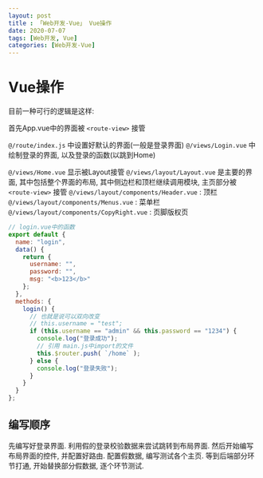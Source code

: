 ```yaml
---
layout: post
title : 「Web开发-Vue」 Vue操作
date: 2020-07-07
tags: [Web开发, Vue]
categories: [Web开发-Vue]
---
```

# Vue操作

目前一种可行的逻辑是这样:

首先App.vue中的界面被 `<route-view>` 接管

`@/route/index.js` 中设置好默认的界面(一般是登录界面)
`@/views/Login.vue` 中绘制登录的界面, 以及登录的函数(以跳到Home)

`@/views/Home.vue` 显示被Layout接管
`@/views/layout/Layout.vue` 是主要的界面, 其中包括整个界面的布局, 其中侧边栏和顶栏继续调用模块, 主页部分被 `<route-view>` 接管
`@/views/layout/components/Header.vue` : 顶栏
`@/views/layout/components/Menus.vue` : 菜单栏
`@/views/layout/components/CopyRight.vue` : 页脚版权页

``` js
// login.vue中的函数
export default {
  name: "login",
  data() {
    return {
      username: "",
      password: "",
      msg: "<b>123</b>"
    };
  },
  methods: {
    login() {
      // 也就是说可以双向改变
      // this.username = "test";
      if (this.username == "admin" && this.password == "1234") {
        console.log("登录成功");
        // 引用 main.js中import的文件
        this.$router.push( `/home` );
      } else {
        console.log("登录失败");
      }
    }
  }
};
```

## 编写顺序

先编写好登录界面.
利用假的登录校验数据来尝试跳转到布局界面.
然后开始编写布局界面的控件, 并配置好路由.
配置假数据, 编写测试各个主页.
等到后端部分环节打通, 开始替换部分假数据, 逐个环节测试.
